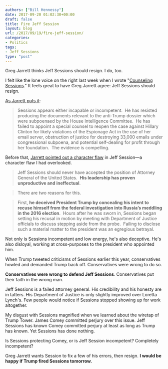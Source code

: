 ```yaml
---
authors: ["Bill Hennessy"]
date: 2017-09-20 01:02:30+00:00
draft: false
title: Fire Jeff Session
layout: blog
url: /2017/09/19/fire-jeff-session/
categories:
- Politics
tags:
- Jeff Sessions
type: "post"
---
```


Greg Jarrett thinks Jeff Sessions should resign. I do, too.

I felt like the lone voice on the right last week when I wrote "[Counseling Sessions](https://hennessysview.com/2017/09/10/counselling-sessions/)." It feels great to have Greg Jarrett agree: Jeff Sessions should resign.

[As Jarrett puts it](https://www.foxnews.com/opinion/2017/09/19/gregg-jarrett-sessions-should-resign-but-not-before-taking-action-against-clinton-comey-and-rice.html):



> Sessions appears either incapable or incompetent.  He has resisted producing the documents relevant to the anti-Trump dossier which were subpoenaed by the House Intelligence Committee.  He has failed to appoint a special counsel to reopen the case against Hillary Clinton for likely violations of the Espionage Act in the use of her email server, obstruction of justice for destroying 33,000 emails under congressional subpoena, and potential self-dealing for profit through her foundation.  The evidence is compelling.



Before that, [Jarrett pointed out a character flaw](https://www.foxnews.com/opinion/2017/09/19/gregg-jarrett-sessions-should-resign-but-not-before-taking-action-against-clinton-comey-and-rice.html) in Jeff Session—a character flaw I had overlooked.



> Jeff Sessions should never have accepted the position of Attorney General of the United States.  **His leadership has proven unproductive and ineffectual**.





> There are two reasons for this.





> First, **he deceived President Trump by concealing his intent to recuse himself from the federal investigation into Russia’s meddling in the 2016 election**.  Hours after he was sworn in, Sessions began setting his recusal in motion by meeting with Department of Justice officials to discuss stepping aside from the probe.  Failing to disclose such a material matter to the president was an egregious betrayal.



Not only is Sessions incompetent and low energy, he's also deceptive. He's also disloyal, working at cross-purposes to the president who appointed him.

When Trump tweeted criticisms of Sessions earlier this year, conservatives howled and demanded Trump back off. Conservatives were wrong to do so.

**Conservatives were wrong to defend Jeff Sessions**. Conservatives put their faith in the wrong man.

Jeff Sessions is a failed attorney general. His credibility and his honesty are in tatters. His Department of Justice is only slightly improved over Loretta Lynch's. Few people would notice if Sessions stopped showing up for work altogether.

My disgust with Sessions magnified when we learned about the wiretap of Trump Tower. James Comey committed perjury over this issue. Jeff Sessions has known Comey committed perjury at least as long as Trump has known. Yet Sessions has done nothing.

Is Sessions protecting Comey, or is Jeff Session incompetent? Completely incompetent?

Greg Jarrett wants Session to fix a few of his errors, then resign. **I would be happy if Trump fired Sessions tomorrow.**
